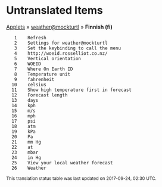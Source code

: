 # Untranslated Items
[Applets](../../../README.md) &#187; [weather@mockturtl](../README.md) &#187; **Finnish (fi)**

       1	Refresh
       2	Settings for weather@mockturtl
       3	Set the keybinding to call the menu
       4	http://woeid.rosselliot.co.nz/
       5	Vertical orientation
       6	WOEID
       7	Where On Earth ID
       8	Temperature unit
       9	fahrenheit
      10	celsius
      11	Show high temperature first in forecast
      12	Forecast length
      13	days
      14	kph
      15	m/s
      16	mph
      17	psi
      18	atm
      19	kPa
      20	Pa
      21	mm Hg
      22	at
      23	mbar
      24	in Hg
      25	View your local weather forecast
      26	Weather

<sup>This translation status table was last updated on 2017-09-24, 02:30 UTC.</sup>
